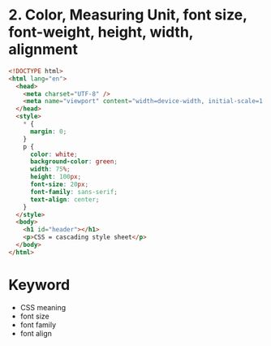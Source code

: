 # 2. Color, Measuring Unit, font size, font-weight, height, width, alignment

```html
<!DOCTYPE html>
<html lang="en">
  <head>
    <meta charset="UTF-8" />
    <meta name="viewport" content="width=device-width, initial-scale=1.0" />
  </head>
  <style>
    * {
      margin: 0;
    }
    p {
      color: white;
      background-color: green;
      width: 75%;
      height: 100px;
      font-size: 20px;
      font-family: sans-serif;
      text-align: center;
    }
  </style>
  <body>
    <h1 id="header"></h1>
    <p>CSS = cascading style sheet</p>
  </body>
</html>
```

# Keyword

- CSS meaning
- font size
- font family
- font align
